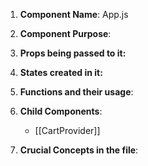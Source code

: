 1. **Component Name**: App.js

2. **Component Purpose**:

3. **Props being passed to it:**

4. **States created in it:**

5. **Functions and their usage**:

6. **Child Components**:
   * [[CartProvider]]
   
7. **Crucial Concepts in the file**:


